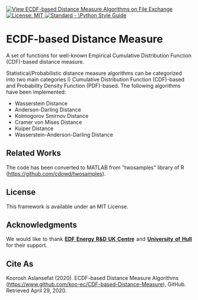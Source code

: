 [![View ECDF-based Distance Measure Algorithms  on File Exchange](https://www.mathworks.com/matlabcentral/images/matlab-file-exchange.svg)](https://uk.mathworks.com/matlabcentral/fileexchange/75282-ecdf-based-distance-measure-algorithms)
 <a href="https://opensource.org/licenses/MIT"><img src="https://img.shields.io/badge/License-MIT-yellow.svg" alt="License: MIT">
  <a href="https://standardjs.com"><img src="https://img.shields.io/badge/code_style-standard-brightgreen.svg" alt="Standard - \Python Style Guide"></a>

# ECDF-based Distance Measure
A set of functions for well-known Empirical Cumulative Distribution Function (CDF)-based distance measure.

Statistical/Probabilistic distance measure algorithms can be categorized into two main categories I) Cumulative Distribution Function (CDF)-based and Probability Density Function (PDF)-based. The following algorithms have been implemented:

* Wasserstein Distance
* Anderson-Darling Distance
* Kolmogorov Smirnov Distance
* Cramer von Mises Distance
* Kuiper Distance
* Wasserstein-Anderson-Darling Distance

## Related Works
The code has been converted to MATLAB from "twosamples" library of R (https://github.com/cdowd/twosamples).

## License
This framework is available under an MIT License.

## Acknowledgments
<p align="justify">We  would  like  to  thank  <b><a href = "https://www.edfenergy.com/about">EDF Energy R&D UK Centre</a></b> and <b><a href = "https://www.hull.ac.uk/">University of Hull</a></b> for their support.</p>

## Cite As
Koorosh Aslansefat (2020). ECDF-based Distance Measure Algorithms (https://www.github.com/koo-ec/CDF-based-Distance-Measure), GitHub. Retrieved April 29, 2020.

